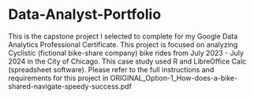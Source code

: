 # Data-Analyst-Portfolio
This is the capstone project I selected to complete for my Google Data Analytics Professional Certificate. This project is focused on analyzing Cyclistic (fictional bike-share company) bike rides from July 2023 - July 2024 in the City of Chicago. This case study used R and LibreOffice Calc (spreadsheet software). Please refer to the full instructions and requirements for this project in ORIGINAL_Option-1_How-does-a-bike-shared-navigate-speedy-success.pdf
